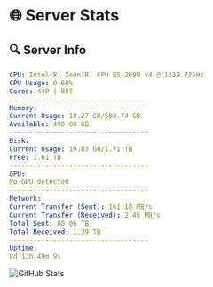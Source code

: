 # 🌐 Server Stats
## 🔍 Server Info
```yaml
CPU: Intel(R) Xeon(R) CPU E5-2699 v4 @ 1339.73GHz
CPU Usage: 0.60%
Cores: 44P | 88T
-----------------------------------
Memory:
Current Usage: 10.27 GB/503.74 GB
Available: 490.08 GB
-----------------------------------
Disk:
Current Usage: 19.03 GB/1.71 TB
Free: 1.61 TB
-----------------------------------
GPU:
No GPU detected
-----------------------------------
Network:
Current Transfer (Sent): 161.18 MB/s
Current Transfer (Received): 2.45 MB/s
Total Sent: 80.06 TB
Total Received: 1.39 TB
-----------------------------------
Uptime:
8d 13h 49m 9s
```
![GitHub Stats](https://img.shields.io/badge/Updated-2025-02-16_12:32:27-blue)